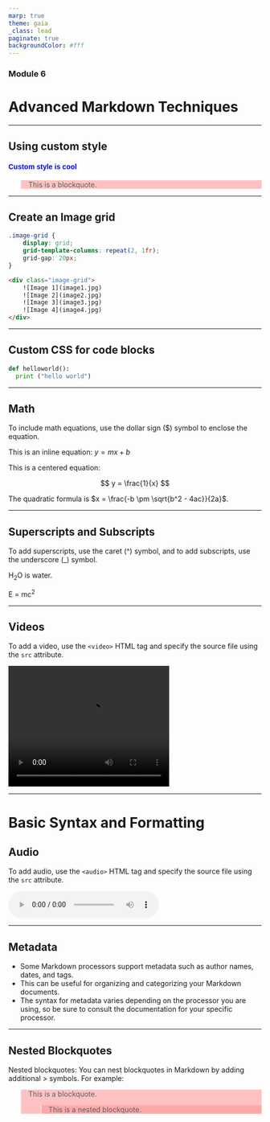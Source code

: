 ```yaml
---
marp: true
theme: gaia
_class: lead
paginate: true
backgroundColor: #fff
---
```


### Module 6

# Advanced Markdown Techniques

---

## Using custom style

<style>
h4 {
    color: blue;
    font-family: Arial;
}
blockquote {
    background-color: #f999;
}

</style>

#### Custom style is cool


> This is a blockquote.
<!-- 
```
<style>
h1 {
    color: blue;
    font-family: Arial;
}
</style>
```
```
# This is a heading.
```
<style>
blockquote {
    background-color: #f999;
}
</style>

> This is a blockquote.

<style>
img {
    border: 1px solid black;
    padding: 5px;
}
</style>

![Example image](https://example.com/image.jpg)

<style>
p {
    font-size: 18px;
    color: green;
}
</style>

This is a paragraph of text.
<style>
pre {
    background-color: #f0f0f0;
    padding: 10px;
}
</style> -->


---

## Create an Image grid

``` css
.image-grid {
    display: grid;
    grid-template-columns: repeat(2, 1fr);
    grid-gap: 20px;
}
```

``` html
<div class="image-grid">
    ![Image 1](image1.jpg)
    ![Image 2](image2.jpg)
    ![Image 3](image3.jpg)
    ![Image 4](image4.jpg)
</div>
```

---

## Custom CSS for code blocks

<style>
  .language-javascript {
    background-color: #000;
    color: #333;
    font-family: Consolas, monospace;
    font-size: 14px;
    padding: 10px;
    border: 1px solid #ccc;
  }

  .language-python {
  background-color: #000;
  color: #fff;
  font-family: "Courier New", Courier, monospace;
  font-size: 50px;
  padding: 10px;
  border: 1px solid #ddd;
  border-radius: 5px;
  overflow: none;
}

</style>

```python
def helloworld():
  print ("hello world")

```

---

## Math

To include math equations, use the dollar sign ($) symbol to enclose the equation.

This is an inline equation: $y = mx + b$

This is a centered equation:

$$
y = \frac{1}{x}
$$

The quadratic formula is $x = \frac{-b \pm \sqrt{b^2 - 4ac}}{2a}$.


---

## Superscripts and Subscripts

To add superscripts, use the caret (^) symbol, and to add subscripts, use the underscore (_) symbol.

H<sub>2</sub>O is water.

E = mc<sup>2</sup>

---

## Videos

To add a video, use the `<video>` HTML tag and specify the source file using the `src` attribute.

<video width="320" height="240" controls>
  <source src="video-url-here" type="video/mp4">
  Your browser does not support the video tag.
</video>

---

# Basic Syntax and Formatting

## Audio

To add audio, use the `<audio>` HTML tag and specify the source file using the `src` attribute.

<audio controls>
  <source src="audio-url-here" type="audio/mpeg">
  Your browser does not support the audio element.
</audio>



---

## Metadata

- Some Markdown processors support metadata such as author names, dates, and tags. 
- This can be useful for organizing and categorizing your Markdown documents. 
- The syntax for metadata varies depending on the processor you are using, so be sure to consult the documentation for your specific processor.

---

## Nested Blockquotes

Nested blockquotes: You can nest blockquotes in Markdown by adding additional > symbols. For example:

> This is a blockquote.
>
> > This is a nested blockquote.
